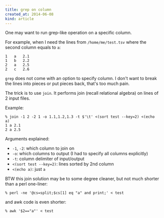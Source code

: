 ```yaml
---
title: grep on column
created_at: 2014-06-08
kind: article
---
```


One may want to run grep-like operation on a specific column.

For example, when I need the lines from `/home/me/test.tsv` where the second column equals to `a`:

    1	a	2.1
    1	b	2.2
    2	a	2.5
    2	c	2.6

`grep` does not come with an option to specify column.
I don't want to break the lines into pieces or put pieces back, that's too much pain.

The trick is to use `join`. It performs join (recall relational algebra) on lines of 2 input files.

Example:

    % join -1 2 -2 1 -o 1.1,1.2,1.3 -t $'\t' <(sort test --key=2) <(echo a)
    1 a 2.1
    2 a 2.5

Arguments explained:

- `-1`, `-2`: which column to join on
- `-o`: which columns to output  (I had to specify all columns explicitly)
- `-t`: column delimiter of input/output
- `<(sort test --key=2)`: lines sorted by 2nd column
- `<(echo a)`: just `a`

BTW this join solution may be to some degree cleaner, but not much shorter than a perl one-liner:

    % perl -ne '@cs=split;$cs[1] eq "a" and print;' < test

and awk code is even shorter:

    % awk '$2=="a"' < test
